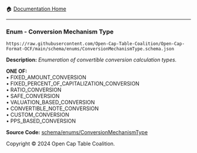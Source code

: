 :house: [Documentation Home](../../../README.md)

---

### Enum - Conversion Mechanism Type

`https://raw.githubusercontent.com/Open-Cap-Table-Coalition/Open-Cap-Format-OCF/main/schema/enums/ConversionMechanismType.schema.json`

**Description:** _Enumeration of convertible conversion calculation types._

**ONE OF:**</br>&bull; FIXED_AMOUNT_CONVERSION </br>&bull; FIXED_PERCENT_OF_CAPITALIZATION_CONVERSION </br>&bull; RATIO_CONVERSION </br>&bull; SAFE_CONVERSION </br>&bull; VALUATION_BASED_CONVERSION </br>&bull; CONVERTIBLE_NOTE_CONVERSION </br>&bull; CUSTOM_CONVERSION </br>&bull; PPS_BASED_CONVERSION

**Source Code:** [schema/enums/ConversionMechanismType](../../../../schema/enums/ConversionMechanismType.schema.json)

Copyright © 2024 Open Cap Table Coalition.
